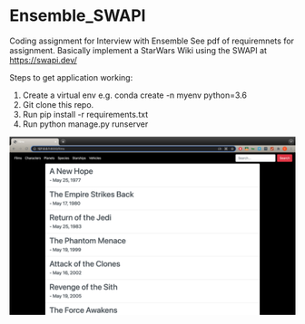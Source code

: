 # Ensemble_SWAPI

Coding assignment for Interview with Ensemble
See pdf of requiremnets for assignment.
Basically implement a StarWars Wiki using the SWAPI at https://swapi.dev/

Steps to get application working:

1. Create a virtual env e.g. conda create -n myenv python=3.6
2. Git clone this repo.
3. Run pip install -r requirements.txt 
4. Run python manage.py runserver

![Alt text](Screenshot.png?raw=true "Film List")
